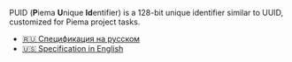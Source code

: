 PUID (**P**iema **U**nique **Id**entifier) is a 128-bit unique identifier similar to UUID, customized for Piema project tasks.
- [🇷🇺 Спецификация на русском](ru/README.md)
- [🇺🇸 Specification in English](en/README.md)
